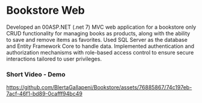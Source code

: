 # Bookstore Web
Developed an 00ASP.NET (.net 7) MVC web application for a bookstore only CRUD functionality for managing books as products, along with the ability to save and remove items as favorites. 
Used SQL Server as the database and Entity Framework Core to handle data.
Implemented authentication and authorization mechanisms with role-based access control to ensure secure interactions tailored to user privileges.
### Short Video - Demo
https://github.com/BlertaGallapeni/Bookstore/assets/76885867/74c197eb-7acf-46f1-bd89-0cafff94bc49

